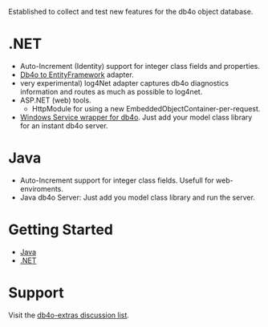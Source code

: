 Established to collect and test new features for the db4o object database.

# .NET #

  * Auto-Increment (Identity) support for integer class fields and properties.
  * [Db4o to EntityFramework](db4o2ef.md) adapter.
  * very experimental) log4Net adapter captures db4o diagnostics information and routes as much as possible to log4net.
  * ASP.NET (web) tools.
    * HttpModule for using a new EmbeddedObjectContainer-per-request.
  * [Windows Service wrapper for db4o](NetService.md). Just add your model class library for an instant db4o server.

# Java #

  * Auto-Increment support for integer class fields. Usefull for web-enviroments.
  * Java db4o Server: Just add you model class library and run the server.

# Getting Started #

  * [Java](JavaGettingStarted.md)
  * [.NET](NetGettingStarted.md)

# Support #

Visit the [db4o-extras discussion list](http://groups.google.com/group/db4o-extras).